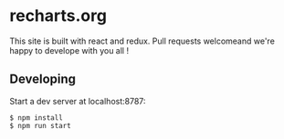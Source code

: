 # recharts.org

This site is built with react and redux. Pull requests welcomeand we're happy to develope with you all !

## Developing

Start a dev server at localhost:8787:

```
$ npm install
$ npm run start
```
